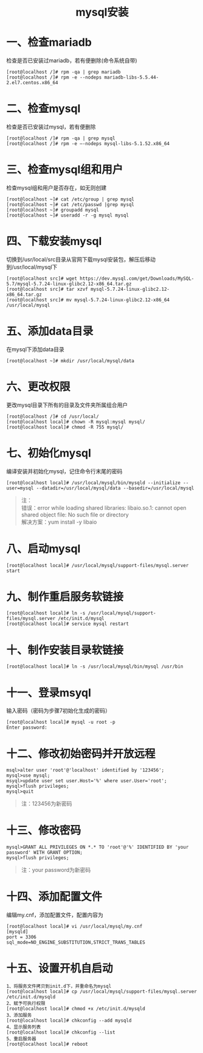 <div style="text-align: center; font-weight: 700; font-size: 2em;">mysql安装</div>

# 一、检查mariadb
检查是否已安装过mariadb，若有便删除(命令系统自带)
```
[root@localhost /]# rpm -qa | grep mariadb
[root@localhost /]# rpm -e --nodeps mariadb-libs-5.5.44-2.el7.centos.x86_64
```

# 二、检查mysql
检查是否已安装过mysql，若有便删除
```
[root@localhost /]# rpm -qa | grep mysql
[root@localhost /]# rpm -e –-nodeps mysql-libs-5.1.52.x86_64
```

# 三、检查mysql组和用户
检查mysql组和用户是否存在，如无则创建
```
[root@localhost ~]# cat /etc/group | grep mysql
[root@localhost ~]# cat /etc/passwd |grep mysql
[root@localhost ~]# groupadd mysql
[root@localhost ~]# useradd -r -g mysql mysql
```

# 四、下载安装mysql
切换到/usr/local/src目录从官网下载mysql安装包，解压后移动到/usr/local/mysql下
```
[root@localhost src]# wget https://dev.mysql.com/get/Downloads/MySQL-5.7/mysql-5.7.24-linux-glibc2.12-x86_64.tar.gz
[root@localhost src]# tar xzvf mysql-5.7.24-linux-glibc2.12-x86_64.tar.gz
[root@localhost src]# mv mysql-5.7.24-linux-glibc2.12-x86_64 /usr/local/mysql
```

# 五、添加data目录
在mysql下添加data目录
```
[root@localhost ~]# mkdir /usr/local/mysql/data
```

# 六、更改权限
更改mysql目录下所有的目录及文件夹所属组合用户
```
[root@localhost /]# cd /usr/local/ 
[root@localhost local]# chown -R mysql:mysql mysql/
[root@localhost local]# chmod -R 755 mysql/
```

# 七、初始化mysql
编译安装并初始化mysql，记住命令行末尾的密码
```
[root@localhost local]# /usr/local/mysql/bin/mysqld --initialize --user=mysql --datadir=/usr/local/mysql/data --basedir=/usr/local/mysql
```
> 注：<br>错误：error while loading shared libraries: libaio.so.1: cannot open shared object file: No such file or directory<br>解决方案：yum install -y libaio

# 八、启动mysql
```
[root@localhost local]# /usr/local/mysql/support-files/mysql.server start
```

# 九、制作重启服务软链接
```
[root@localhost local]# ln -s /usr/local/mysql/support-files/mysql.server /etc/init.d/mysql 
[root@localhost local]# service mysql restart
```

# 十、制作安装目录软链接
```
[root@localhost local]# ln -s /usr/local/mysql/bin/mysql /usr/bin
```

# 十一、登录msyql
输入密码（密码为步骤7初始化生成的密码）
```
[root@localhost local]# mysql -u root -p
Enter password:
```

# 十二、修改初始密码并开放远程
```
msql>alter user 'root'@'localhost' identified by '123456';
mysql>use mysql;
msyql>update user set user.Host='%' where user.User='root';
mysql>flush privileges;
mysql>quit
```
> 注：123456为新密码

# 十三、修改密码
```
mysql>GRANT ALL PRIVILEGES ON *.* TO 'root'@'%' IDENTIFIED BY 'your password' WITH GRANT OPTION; 
mysql>flush privileges;
```
> 注：your password为新密码

# 十四、添加配置文件
编辑my.cnf，添加配置文件，配置内容为
```
[root@localhost local]# vi /usr/local/mysql/my.cnf
[mysqld]
port = 3306
sql_mode=NO_ENGINE_SUBSTITUTION,STRICT_TRANS_TABLES
```

# 十五、设置开机自启动
```
1、将服务文件拷贝到init.d下，并重命名为mysql
[root@localhost local]# cp /usr/local/mysql/support-files/mysql.server /etc/init.d/mysqld
2、赋予可执行权限
[root@localhost local]# chmod +x /etc/init.d/mysqld
3、添加服务
[root@localhost local]# chkconfig --add mysqld
4、显示服务列表
[root@localhost local]# chkconfig --list
5、重启服务器
[root@localhost local]# reboot
```